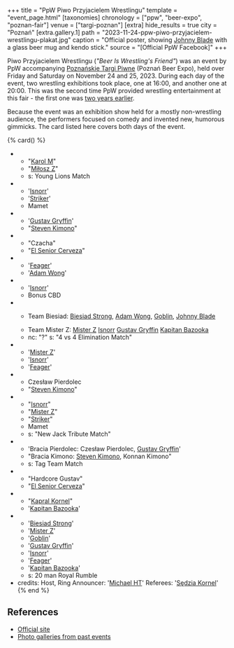 +++
title = "PpW Piwo Przyjacielem Wrestlingu"
template = "event_page.html"
[taxonomies]
chronology = ["ppw", "beer-expo", "poznan-fair"]
venue = ["targi-poznan"]
[extra]
hide_results = true
city = "Poznań"
[extra.gallery.1]
path = "2023-11-24-ppw-piwo-przyjacielem-wrestlingu-plakat.jpg"
caption = "Official poster, showing [Johnny Blade](@/w/johnny-blade.md) with a glass beer mug and kendo stick."
source = "[Official PpW Facebook]"
+++

Piwo Przyjacielem Wrestlingu (_"Beer Is Wrestling's Friend"_) was an event by PpW accompanying [Poznańskie Targi Piwne][ptp] (Poznań Beer Expo), held over Friday and Saturday on November 24 and 25, 2023. During each day of the event, two wrestling exhibitions took place, one at 16:00, and another one at 20:00. This was the second time PpW provided wrestling entertainment at this fair - the first one was [two years earlier](@/e/ppw/2021-07-30-ppw-poznan-supershow.md).

Because the event was an exhibition show held for a mostly non-wrestling audience, the performers focused on comedy and invented new, humorous gimmicks. The card listed here covers both days of the event.

{% card() %}
- - "[Karol M](@/w/goblin.md)"
  - "[Miłosz Z](@/w/mister-z.md)"
  - s: Young Lions Match
- - '[Isnorr](@/w/isnorr.md)'
  - '[Striker](@/w/royal-striker.md)'
  - Mamet
- - '[Gustav Gryffin](@/w/gustav-gryffin.md)'
  - "[Steven Kimono](@/w/biesiad.md)"
- - "Czacha"
  - "[El Senior Cerveza](@/w/goblin.md)"
- - '[Feager](@/w/feager.md)'
  - '[Adam Wong](@/w/adam-wong.md)'
- - '[Isnorr](@/w/isnorr.md)'
  - Bonus CBD
- - >
    Team Biesiad:
    [Biesiad Strong](@/w/biesiad.md),
    [Adam Wong](@/w/adam-wong.md),
    [Goblin](@/w/goblin.md),
    [Johnny Blade](@/w/johnny-blade.md)
  - >
    Team Mister Z:
    [Mister Z](@/w/mister-z.md)
    [Isnorr](@/w/isnorr.md)
    [Gustav Gryffin](@/w/gustav-gryffin.md)
    [Kapitan Bazooka](@/w/kapitan-bazooka.md)
  - nc: "?"
    s: "4 vs 4 Elimination Match"
- - '[Mister Z](@/w/mister-z.md)'
  - '[Isnorr](@/w/isnorr.md)'
  - '[Feager](@/w/feager.md)'
- - Czesław Pierdolec
  - "[Steven Kimono](@/w/biesiad.md)"
- - "[Isnorr](@/w/isnorr.md)"
  - "[Mister Z](@/w/mister-z.md)"
  - "[Striker](@/w/royal-striker.md)"
  - Mamet
  - s: "New Jack Tribute Match"
- - 'Bracia Pierdolec: Czesław Pierdolec, [Gustav Gryffin](@/w/gustav-gryffin.md)'
  - "Bracia Kimono: [Steven Kimono](@/w/biesiad.md), Konnan Kimono"
  - s: Tag Team Match
- - "Hardcore Gustav"
  - "[El Senior Cerveza](@/w/goblin.md)"
- - "[Kapral Kornel](@/w/sedzia-kornel.md)"
  - '[Kapitan Bazooka](@/w/kapitan-bazooka.md)'
- - '[Biesiad Strong](@/w/biesiad.md)'
  - '[Mister Z](@/w/mister-z.md)'
  - '[Goblin](@/w/goblin.md)'
  - '[Gustav Gryffin](@/w/gustav-gryffin.md)'
  - '[Isnorr](@/w/isnorr.md)'
  - '[Feager](@/w/feager.md)'
  - '[Kapitan Bazooka](@/w/kapitan-bazooka.md)'
  - s: 20 man Royal Rumble
- credits:
    Host, Ring Announcer: '[Michael HT](@/w/michael-ht.md)'
    Referees: '[Sędzia Kornel](@/w/sedzia-kornel.md)'
{% end %}

## References

* [Official site][ptp]
* [Photo galleries from past events](https://targipiwne.pl/galeria/)

[ptp]: https://targipiwne.pl
